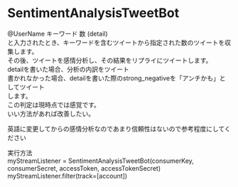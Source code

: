 # SentimentAnalysisTweetBot  
@UserName キーワード 数 (detail)  
と入力されたとき、キーワードを含むツイートから指定された数のツイートを収集します。  
その後、ツイートを感情分析し、その結果をリプライにツイートします。  
detailを書いた場合、分析の内訳をツイート  
書かれなかった場合、detailを書いた際のstrong_negativeを「アンチかも」としてツイート  
します。  
この判定は現時点では感覚です。    
いい方法があれば改善したい。  

英語に変更してからの感情分析なのであまり信頼性はないので参考程度にしてください  

実行方法  
myStreamListener = SentimentAnalysisTweetBot(consumerKey, consumerSecret, accessToken, accessTokenSecret)  
myStreamListener.filter(track=[account])  
